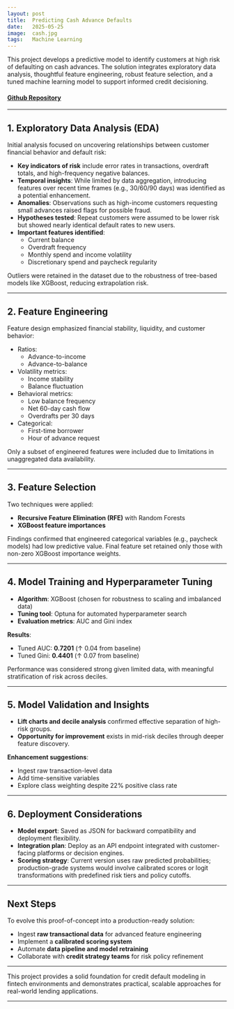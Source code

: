 ```yaml
---
layout: post
title:  Predicting Cash Advance Defaults
date:   2025-05-25
image:  cash.jpg
tags:   Machine Learning
---
```

This project develops a predictive model to identify customers at high risk of defaulting on cash advances. The solution integrates exploratory data analysis, thoughtful feature engineering, robust feature selection, and a tuned machine learning model to support informed credit decisioning.

#### <strong>[Github Repository](https://github.com/jteerlink/credit_default)</strong>

---

## 1. Exploratory Data Analysis (EDA)

Initial analysis focused on uncovering relationships between customer financial behavior and default risk:

- **Key indicators of risk** include error rates in transactions, overdraft totals, and high-frequency negative balances.
- **Temporal insights**: While limited by data aggregation, introducing features over recent time frames (e.g., 30/60/90 days) was identified as a potential enhancement.
- **Anomalies**: Observations such as high-income customers requesting small advances raised flags for possible fraud.
- **Hypotheses tested**: Repeat customers were assumed to be lower risk but showed nearly identical default rates to new users.
- **Important features identified**:
  - Current balance
  - Overdraft frequency
  - Monthly spend and income volatility
  - Discretionary spend and paycheck regularity

Outliers were retained in the dataset due to the robustness of tree-based models like XGBoost, reducing extrapolation risk.

---

## 2. Feature Engineering

Feature design emphasized financial stability, liquidity, and customer behavior:

- Ratios:
  - Advance-to-income
  - Advance-to-balance
- Volatility metrics:
  - Income stability
  - Balance fluctuation
- Behavioral metrics:
  - Low balance frequency
  - Net 60-day cash flow
  - Overdrafts per 30 days
- Categorical:
  - First-time borrower
  - Hour of advance request

Only a subset of engineered features were included due to limitations in unaggregated data availability.

---

## 3. Feature Selection

Two techniques were applied:

- **Recursive Feature Elimination (RFE)** with Random Forests
- **XGBoost feature importances**

Findings confirmed that engineered categorical variables (e.g., paycheck models) had low predictive value. Final feature set retained only those with non-zero XGBoost importance weights.

---

## 4. Model Training and Hyperparameter Tuning

- **Algorithm**: XGBoost (chosen for robustness to scaling and imbalanced data)
- **Tuning tool**: Optuna for automated hyperparameter search
- **Evaluation metrics**: AUC and Gini index

**Results**:
- Tuned AUC: **0.7201** (↑ 0.04 from baseline)
- Tuned Gini: **0.4401** (↑ 0.07 from baseline)

Performance was considered strong given limited data, with meaningful stratification of risk across deciles.

---

## 5. Model Validation and Insights

- **Lift charts and decile analysis** confirmed effective separation of high-risk groups.
- **Opportunity for improvement** exists in mid-risk deciles through deeper feature discovery.

**Enhancement suggestions**:
- Ingest raw transaction-level data
- Add time-sensitive variables
- Explore class weighting despite 22% positive class rate

---

## 6. Deployment Considerations

- **Model export**: Saved as JSON for backward compatibility and deployment flexibility.
- **Integration plan**: Deploy as an API endpoint integrated with customer-facing platforms or decision engines.
- **Scoring strategy**: Current version uses raw predicted probabilities; production-grade systems would involve calibrated scores or logit transformations with predefined risk tiers and policy cutoffs.

---

## Next Steps

To evolve this proof-of-concept into a production-ready solution:

- Ingest **raw transactional data** for advanced feature engineering
- Implement a **calibrated scoring system**
- Automate **data pipeline and model retraining**
- Collaborate with **credit strategy teams** for risk policy refinement

---

This project provides a solid foundation for credit default modeling in fintech environments and demonstrates practical, scalable approaches for real-world lending applications.


***